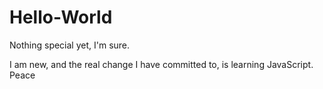 # Hello-World
Nothing special yet, I'm sure.

I am new, and the real change I have committed to, is learning JavaScript.
Peace
